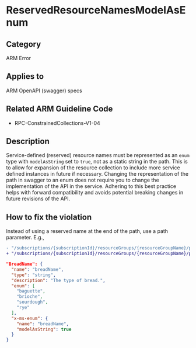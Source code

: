 # ReservedResourceNamesModelAsEnum

## Category

ARM Error

## Applies to

ARM OpenAPI (swagger) specs

## Related ARM Guideline Code

- RPC-ConstrainedCollections-V1-04

## Description

Service-defined (reserved) resource names must be represented as an `enum` type with `modelAsString` set to `true`, not
as a static string in the path. This is to allow for expansion of the resource collection to include more service
defined instances in future if necessary. Changing the representation of the path in swagger to an enum does not require
you to change the implementation of the API in the service. Adhering to this best practice helps with forward
compatibility and avoids potential breaking changes in future revisions of the API.

## How to fix the violation

Instead of using a reserved name at the end of the path, use a path parameter. E.g.,

```diff
- "/subscriptions/{subscriptionId}/resourceGroups/{resourceGroupName}/providers/Microsoft.Bakery/breads/defaultBread"
+ "/subscriptions/{subscriptionId}/resourceGroups/{resourceGroupName}/providers/Microsoft.Bakery/breads/{breadName}"
```

```json
"BreadName": {
  "name": "breadName",
  "type": "string",
  "description": "The type of bread.",
  "enum": [
    "baguette",
    "brioche",
    "sourdough",
    "rye"
  ],
  "x-ms-enum": {
    "name": "breadName",
    "modelAsString": true
  }
}
```
